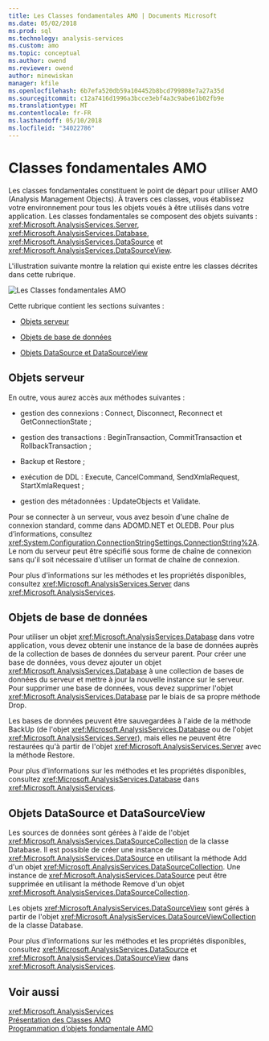 ```yaml
---
title: Les Classes fondamentales AMO | Documents Microsoft
ms.date: 05/02/2018
ms.prod: sql
ms.technology: analysis-services
ms.custom: amo
ms.topic: conceptual
ms.author: owend
ms.reviewer: owend
author: minewiskan
manager: kfile
ms.openlocfilehash: 6b7efa520db59a104452b8bcd799808e7a27a35d
ms.sourcegitcommit: c12a7416d1996a3bcce3ebf4a3c9abe61b02fb9e
ms.translationtype: MT
ms.contentlocale: fr-FR
ms.lasthandoff: 05/10/2018
ms.locfileid: "34022786"
---
```

# <a name="amo-fundamental-classes"></a>Classes fondamentales AMO
  Les classes fondamentales constituent le point de départ pour utiliser AMO (Analysis Management Objects). À travers ces classes, vous établissez votre environnement pour tous les objets voués à être utilisés dans votre application. Les classes fondamentales se composent des objets suivants : <xref:Microsoft.AnalysisServices.Server>, <xref:Microsoft.AnalysisServices.Database>, <xref:Microsoft.AnalysisServices.DataSource> et <xref:Microsoft.AnalysisServices.DataSourceView>.  
  
 L'illustration suivante montre la relation qui existe entre les classes décrites dans cette rubrique.  
  
 ![Les Classes fondamentales AMO](../../../analysis-services/multidimensional-models/analysis-management-objects/media/amo-fundamentalclasses.gif "des Classes fondamentales AMO")  
  
 Cette rubrique contient les sections suivantes :  
  
-   [Objets serveur](#ServerObjects)  
  
-   [Objets de base de données](#DatabaseObjects)  
  
-   [Objets DataSource et DataSourceView](#DSandDSV)  
  
##  <a name="ServerObjects"></a> Objets serveur  
 En outre, vous aurez accès aux méthodes suivantes :  
  
-   gestion des connexions : Connect, Disconnect, Reconnect et GetConnectionState ;  
  
-   gestion des transactions : BeginTransaction, CommitTransaction et RollbackTransaction ;  
  
-   Backup et Restore ;  
  
-   exécution de DDL : Execute, CancelCommand, SendXmlaRequest, StartXmlaRequest ;  
  
-   gestion des métadonnées : UpdateObjects et Validate.  
  
 Pour se connecter à un serveur, vous avez besoin d'une chaîne de connexion standard, comme dans ADOMD.NET et OLEDB. Pour plus d’informations, consultez <xref:System.Configuration.ConnectionStringSettings.ConnectionString%2A>. Le nom du serveur peut être spécifié sous forme de chaîne de connexion sans qu'il soit nécessaire d'utiliser un format de chaîne de connexion.  
  
 Pour plus d'informations sur les méthodes et les propriétés disponibles, consultez <xref:Microsoft.AnalysisServices.Server> dans <xref:Microsoft.AnalysisServices>.  
  
##  <a name="DatabaseObjects"></a> Objets de base de données  
 Pour utiliser un objet <xref:Microsoft.AnalysisServices.Database> dans votre application, vous devez obtenir une instance de la base de données auprès de la collection de bases de données du serveur parent. Pour créer une base de données, vous devez ajouter un objet <xref:Microsoft.AnalysisServices.Database> à une collection de bases de données du serveur et mettre à jour la nouvelle instance sur le serveur. Pour supprimer une base de données, vous devez supprimer l'objet <xref:Microsoft.AnalysisServices.Database> par le biais de sa propre méthode Drop.  
  
 Les bases de données peuvent être sauvegardées à l'aide de la méthode BackUp (de l'objet <xref:Microsoft.AnalysisServices.Database> ou de l'objet <xref:Microsoft.AnalysisServices.Server>), mais elles ne peuvent être restaurées qu'à partir de l'objet <xref:Microsoft.AnalysisServices.Server> avec la méthode Restore.  
  
 Pour plus d'informations sur les méthodes et les propriétés disponibles, consultez <xref:Microsoft.AnalysisServices.Database> dans <xref:Microsoft.AnalysisServices>.  
  
##  <a name="DSandDSV"></a>Objets DataSource et DataSourceView  
 Les sources de données sont gérées à l'aide de l'objet <xref:Microsoft.AnalysisServices.DataSourceCollection> de la classe Database. Il est possible de créer une instance de <xref:Microsoft.AnalysisServices.DataSource> en utilisant la méthode Add d'un objet <xref:Microsoft.AnalysisServices.DataSourceCollection>. Une instance de <xref:Microsoft.AnalysisServices.DataSource> peut être supprimée en utilisant la méthode Remove d'un objet <xref:Microsoft.AnalysisServices.DataSourceCollection>.  
  
 Les objets <xref:Microsoft.AnalysisServices.DataSourceView> sont gérés à partir de l'objet <xref:Microsoft.AnalysisServices.DataSourceViewCollection> de la classe Database.  
  
 Pour plus d'informations sur les méthodes et les propriétés disponibles, consultez  <xref:Microsoft.AnalysisServices.DataSource> et <xref:Microsoft.AnalysisServices.DataSourceView> dans <xref:Microsoft.AnalysisServices>.  
  
## <a name="see-also"></a>Voir aussi  
 <xref:Microsoft.AnalysisServices>   
 [Présentation des Classes AMO](../../../analysis-services/multidimensional-models/analysis-management-objects/amo-classes-introduction.md)   
 [Programmation d’objets fondamentale AMO](../../../analysis-services/multidimensional-models/analysis-management-objects/programming-amo-fundamental-objects.md)  
  
  
